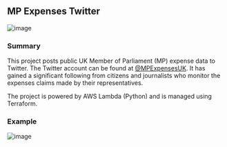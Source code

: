 ## MP Expenses Twitter  
![image](https://github.com/user-attachments/assets/f187537d-7b6a-4795-a6b8-fc600266bbb9)

### Summary  
This project posts public UK Member of Parliament (MP) expense data to Twitter. The Twitter account can be found at [@MPExpensesUK](https://x.com/MPExpensesUK). It has gained a significant following from citizens and journalists who monitor the expenses claims made by their representatives.

The project is powered by AWS Lambda (Python) and is managed using Terraform.

### Example  
![image](https://github.com/user-attachments/assets/2a7e372f-6732-4765-ad08-01d4bc6648a1)
